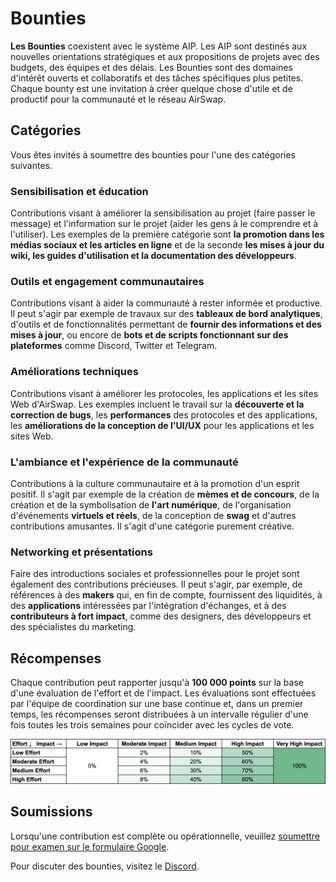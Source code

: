 # Bounties

**Les Bounties** coexistent avec le système AIP. Les AIP sont destinés aux nouvelles orientations stratégiques et aux propositions de projets avec des budgets, des équipes et des délais. Les Bounties sont des domaines d'intérêt ouverts et collaboratifs et des tâches spécifiques plus petites. Chaque bounty est une invitation à créer quelque chose d'utile et de productif pour la communauté et le réseau AirSwap. 

## Catégories

Vous êtes invités à soumettre des bounties pour l'une des catégories suivantes.

### Sensibilisation et éducation

Contributions visant à améliorer la sensibilisation au projet (faire passer le message) et l'information sur le projet (aider les gens à le comprendre et à l'utiliser). Les exemples de la première catégorie sont **la promotion dans les médias sociaux et les articles en ligne** et de la seconde **les mises à jour du wiki, les guides d'utilisation et la documentation des développeurs**.

### Outils et engagement communautaires

Contributions visant à aider la communauté à rester informée et productive. Il peut s'agir par exemple de travaux sur des **tableaux de bord analytiques**, d'outils et de fonctionnalités permettant de **fournir des informations et des mises à jour**, ou encore de **bots et de scripts fonctionnant sur des plateformes** comme Discord, Twitter et Telegram.

### Améliorations techniques

Contributions visant à améliorer les protocoles, les applications et les sites Web d'AirSwap. Les exemples incluent le travail sur la **découverte et la correction de bugs**, les **performances** des protocoles et des applications, les **améliorations de la conception de l'UI/UX** pour les applications et les sites Web.

### L'ambiance et l'expérience de la communauté

Contributions à la culture communautaire et à la promotion d'un esprit positif. Il s'agit par exemple de la création de **mèmes et de concours**, de la création et de la symbolisation de **l'art numérique**, de l'organisation d'événements **virtuels et réels**, de la conception de **swag** et d'autres contributions amusantes. Il s'agit d'une catégorie purement créative.

### Networking et présentations

Faire des introductions sociales et professionnelles pour le projet sont également des contributions précieuses. Il peut s'agir, par exemple, de références à des **makers** qui, en fin de compte, fournissent des liquidités, à des **applications** intéressées par l'intégration d'échanges, et à des **contributeurs à fort impact**, comme des designers, des développeurs et des spécialistes du marketing.

## Récompenses

Chaque contribution peut rapporter jusqu'à **100 000 points** sur la base d'une évaluation de l'effort et de l'impact. Les évaluations sont effectuées par l'équipe de coordination sur une base continue et, dans un premier temps, les récompenses seront distribuées à un intervalle régulier d'une fois toutes les trois semaines pour coïncider avec les cycles de vote.

![../.gitbook/assets/bounties-matrix.png](../.gitbook/assets/bounties-matrix.png)

## Soumissions

Lorsqu'une contribution est complète ou opérationnelle, veuillez [soumettre pour examen sur le formulaire Google](https://docs.google.com/forms/d/e/1FAIpQLSf1tRisLlS_BXh0LGhcpCYY8m8XStxPgeg7qMi85lJ5hMpq-A/viewform).

Pour discuter des bounties, visitez le [Discord](http://chat.airswap.io).

